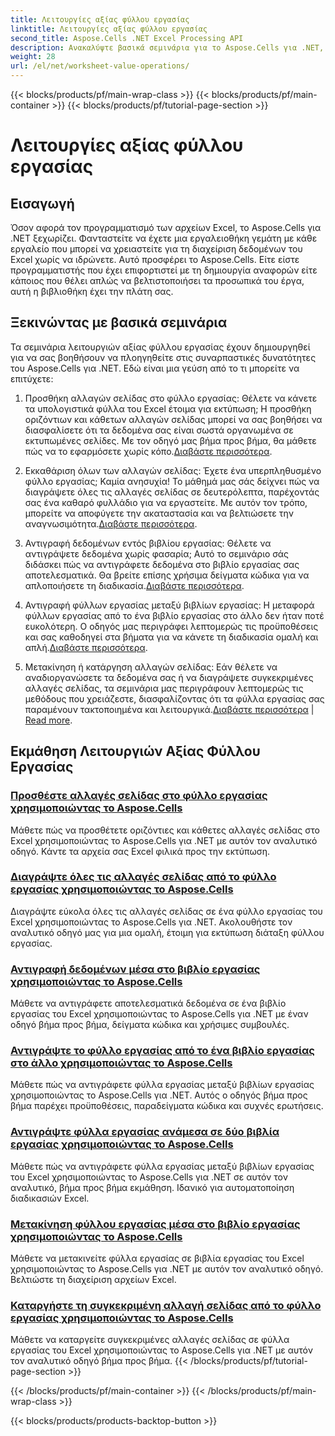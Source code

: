 ```yaml
---
title: Λειτουργίες αξίας φύλλου εργασίας
linktitle: Λειτουργίες αξίας φύλλου εργασίας
second_title: Aspose.Cells .NET Excel Processing API
description: Ανακαλύψτε βασικά σεμινάρια για το Aspose.Cells για .NET, που καλύπτουν λειτουργίες αξίας φύλλου εργασίας για να βελτιώσετε τα έργα σας στο Excel.
weight: 28
url: /el/net/worksheet-value-operations/
---
```


{{< blocks/products/pf/main-wrap-class >}}
{{< blocks/products/pf/main-container >}}
{{< blocks/products/pf/tutorial-page-section >}}

# Λειτουργίες αξίας φύλλου εργασίας

## Εισαγωγή

Όσον αφορά τον προγραμματισμό των αρχείων Excel, το Aspose.Cells για .NET ξεχωρίζει. Φανταστείτε να έχετε μια εργαλειοθήκη γεμάτη με κάθε εργαλείο που μπορεί να χρειαστείτε για τη διαχείριση δεδομένων του Excel χωρίς να ιδρώνετε. Αυτό προσφέρει το Aspose.Cells. Είτε είστε προγραμματιστής που έχει επιφορτιστεί με τη δημιουργία αναφορών είτε κάποιος που θέλει απλώς να βελτιστοποιήσει τα προσωπικά του έργα, αυτή η βιβλιοθήκη έχει την πλάτη σας.

## Ξεκινώντας με βασικά σεμινάρια

Τα σεμινάρια λειτουργιών αξίας φύλλου εργασίας έχουν δημιουργηθεί για να σας βοηθήσουν να πλοηγηθείτε στις συναρπαστικές δυνατότητες του Aspose.Cells για .NET. Εδώ είναι μια γεύση από το τι μπορείτε να επιτύχετε:

1. Προσθήκη αλλαγών σελίδας στο φύλλο εργασίας: Θέλετε να κάνετε τα υπολογιστικά φύλλα του Excel έτοιμα για εκτύπωση; Η προσθήκη οριζόντιων και κάθετων αλλαγών σελίδας μπορεί να σας βοηθήσει να διασφαλίσετε ότι τα δεδομένα σας είναι σωστά οργανωμένα σε εκτυπωμένες σελίδες. Με τον οδηγό μας βήμα προς βήμα, θα μάθετε πώς να το εφαρμόσετε χωρίς κόπο.[Διαβάστε περισσότερα](./add-page-breaks/).

2.  Εκκαθάριση όλων των αλλαγών σελίδας: Έχετε ένα υπερπληθυσμένο φύλλο εργασίας; Καμία ανησυχία! Το μάθημά μας σάς δείχνει πώς να διαγράψετε όλες τις αλλαγές σελίδας σε δευτερόλεπτα, παρέχοντάς σας ένα καθαρό φυλλάδιο για να εργαστείτε. Με αυτόν τον τρόπο, μπορείτε να αποφύγετε την ακαταστασία και να βελτιώσετε την αναγνωσιμότητα.[Διαβάστε περισσότερα](./clear-all-page-breaks/).

3.  Αντιγραφή δεδομένων εντός βιβλίου εργασίας: Θέλετε να αντιγράψετε δεδομένα χωρίς φασαρία; Αυτό το σεμινάριο σάς διδάσκει πώς να αντιγράφετε δεδομένα στο βιβλίο εργασίας σας αποτελεσματικά. Θα βρείτε επίσης χρήσιμα δείγματα κώδικα για να απλοποιήσετε τη διαδικασία.[Διαβάστε περισσότερα](./copy-data-within-workbook/).

4.  Αντιγραφή φύλλων εργασίας μεταξύ βιβλίων εργασίας: Η μεταφορά φύλλων εργασίας από το ένα βιβλίο εργασίας στο άλλο δεν ήταν ποτέ ευκολότερη. Ο οδηγός μας περιγράφει λεπτομερώς τις προϋποθέσεις και σας καθοδηγεί στα βήματα για να κάνετε τη διαδικασία ομαλή και απλή.[Διαβάστε περισσότερα](./copy-worksheet-between-workbooks/).

5. Μετακίνηση ή κατάργηση αλλαγών σελίδας: Εάν θέλετε να αναδιοργανώσετε τα δεδομένα σας ή να διαγράψετε συγκεκριμένες αλλαγές σελίδας, τα σεμινάρια μας περιγράφουν λεπτομερώς τις μεθόδους που χρειάζεστε, διασφαλίζοντας ότι τα φύλλα εργασίας σας παραμένουν τακτοποιημένα και λειτουργικά.[Διαβάστε περισσότερα](./move-worksheet-within-workbook/) | [Read more](./remove-specific-page-break/).

## Εκμάθηση Λειτουργιών Αξίας Φύλλου Εργασίας
### [Προσθέστε αλλαγές σελίδας στο φύλλο εργασίας χρησιμοποιώντας το Aspose.Cells](./add-page-breaks/)
Μάθετε πώς να προσθέτετε οριζόντιες και κάθετες αλλαγές σελίδας στο Excel χρησιμοποιώντας το Aspose.Cells για .NET με αυτόν τον αναλυτικό οδηγό. Κάντε τα αρχεία σας Excel φιλικά προς την εκτύπωση.
### [Διαγράψτε όλες τις αλλαγές σελίδας από το φύλλο εργασίας χρησιμοποιώντας το Aspose.Cells](./clear-all-page-breaks/)
Διαγράψτε εύκολα όλες τις αλλαγές σελίδας σε ένα φύλλο εργασίας του Excel χρησιμοποιώντας το Aspose.Cells για .NET. Ακολουθήστε τον αναλυτικό οδηγό μας για μια ομαλή, έτοιμη για εκτύπωση διάταξη φύλλου εργασίας.
### [Αντιγραφή δεδομένων μέσα στο βιβλίο εργασίας χρησιμοποιώντας το Aspose.Cells](./copy-data-within-workbook/)
Μάθετε να αντιγράφετε αποτελεσματικά δεδομένα σε ένα βιβλίο εργασίας του Excel χρησιμοποιώντας το Aspose.Cells για .NET με έναν οδηγό βήμα προς βήμα, δείγματα κώδικα και χρήσιμες συμβουλές.
### [Αντιγράψτε το φύλλο εργασίας από το ένα βιβλίο εργασίας στο άλλο χρησιμοποιώντας το Aspose.Cells](./copy-worksheet-between-workbooks/)
Μάθετε πώς να αντιγράφετε φύλλα εργασίας μεταξύ βιβλίων εργασίας χρησιμοποιώντας το Aspose.Cells για .NET. Αυτός ο οδηγός βήμα προς βήμα παρέχει προϋποθέσεις, παραδείγματα κώδικα και συχνές ερωτήσεις.
### [Αντιγράψτε φύλλα εργασίας ανάμεσα σε δύο βιβλία εργασίας χρησιμοποιώντας το Aspose.Cells](./copy-worksheets-between-workbooks/)
Μάθετε πώς να αντιγράφετε φύλλα εργασίας μεταξύ βιβλίων εργασίας του Excel χρησιμοποιώντας το Aspose.Cells για .NET σε αυτόν τον αναλυτικό, βήμα προς βήμα εκμάθηση. Ιδανικό για αυτοματοποίηση διαδικασιών Excel.
### [Μετακίνηση φύλλου εργασίας μέσα στο βιβλίο εργασίας χρησιμοποιώντας το Aspose.Cells](./move-worksheet-within-workbook/)
Μάθετε να μετακινείτε φύλλα εργασίας σε βιβλία εργασίας του Excel χρησιμοποιώντας το Aspose.Cells για .NET με αυτόν τον αναλυτικό οδηγό. Βελτιώστε τη διαχείριση αρχείων Excel.
### [Καταργήστε τη συγκεκριμένη αλλαγή σελίδας από το φύλλο εργασίας χρησιμοποιώντας το Aspose.Cells](./remove-specific-page-break/)
Μάθετε να καταργείτε συγκεκριμένες αλλαγές σελίδας σε φύλλα εργασίας του Excel χρησιμοποιώντας το Aspose.Cells για .NET με αυτόν τον αναλυτικό οδηγό βήμα προς βήμα.
{{< /blocks/products/pf/tutorial-page-section >}}

{{< /blocks/products/pf/main-container >}}
{{< /blocks/products/pf/main-wrap-class >}}

{{< blocks/products/products-backtop-button >}}
